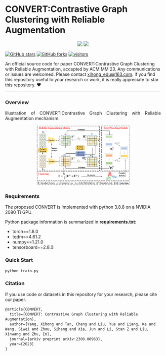 [stars-img]: https://img.shields.io/github/stars/xihongyang1999/CONVERT?color=yellow
[stars-url]: https://github.com/xihongyang1999/CONVERT/stargazers
[fork-img]: https://img.shields.io/github/forks/xihongyang1999/CONVERT?color=lightblue&label=fork
[fork-url]: https://github.com/xihongyang1999/CONVERT/network/members
[visitors-img]: https://visitor-badge.glitch.me/badge?page_id=xihongyang.1999.CONVERT/
[adgc-url]: https://github.com/xihongyang1999/CONVERT

# CONVERT:Contrastive Graph Clustering with Reliable Augmentation

<p align="center">   
    <a href="https://pytorch.org/" alt="PyTorch">
      <img src="https://img.shields.io/badge/PyTorch-%23EE4C2C.svg?e&logo=PyTorch&logoColor=white" /></a>
    <a href="https://www.acmmm2023.org" alt="Conference">
        <img src="https://img.shields.io/badge/ACM MM'23-brightgreen" /></a>
<p/>



[![GitHub stars][stars-img]][stars-url]
[![GitHub forks][fork-img]][fork-url]
[![visitors][visitors-img]][adgc-url]


An official source code for paper CONVERT:Contrastive Graph Clustering with Reliable Augmentation, accepted by ACM MM 23. Any communications or issues are welcomed. Please contact xihong_edu@163.com. If you find this repository useful to your research or work, it is really appreciate to star this repository. :heart:

-------------

### Overview

<p align = "justify"> 
 Illustration of CONVERT:Contrastive Graph Clustering with Reliable Augmentation mechanism. 
</p>
<div  align="center">    
    <img src="./assets/convert.jpg" width=60%/>
</div>







### Requirements

The proposed CONVERT is implemented with python 3.8.8 on a NVIDIA 2080 Ti GPU. 

Python package information is summarized in **requirements.txt**:

- torch==1.8.0
- tqdm==4.61.2
- numpy==1.21.0
- tensorboard==2.8.0



### Quick Start

```
python train.py 
```



### Citation

If you use code or datasets in this repository for your research, please cite our paper.

```
@article{CONVERT,
  title={CONVERT: Contrastive Graph Clustering with Reliable Augmentation},
  author={Yang, Xihong and Tan, Cheng and Liu, Yue and Liang, Ke and Wang, Siwei and Zhou, Sihang and Xia, Jun and Li, Stan Z and Liu, Xinwang and Zhu, En},
  journal={arXiv preprint arXiv:2308.08963},
  year={2023}
}
```




